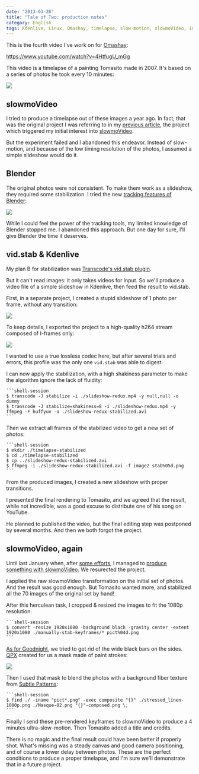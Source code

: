 ```yaml
---
date: "2013-03-26"
title: "Tale of Two: production notes"
category: English
tags: Kdenlive, Linux, Omashay, timelapse, slow-motion, slowmoVideo, imagemagick, transcode, vid.stab, Blender
---
```


This is the fourth video I've work on for [Omashay](https://omashay.com):

https://www.youtube.com/watch?v=4HtfugU_mGg

This video is a timelapse of a painting Tomasito made in 2007. It's based on a series of photos he took every 10 minutes:

![](/uploads/2012/tale-of-two-timelapse.png)


## slowmoVideo

I tried to produce a timelapse out of these images a year ago. In fact, that was the original project I was referring to in my [previous article](https://kevin.deldycke.com/2013/03/goodnight-video/), the project which triggered my initial interest into [slowmoVideo](https://slowmovideo.granjow.net/).

But the experiment failed and I abandoned this endeavor. Instead of slow-motion, and because of the low timing resolution of the photos, I assumed a simple slideshow would do it.


## Blender

The original photos were not consistent. To make them work as a slideshow, they required some stabilization. I tried the new [tracking features of Blender](https://wiki.blender.org/index.php/Doc:2.6/Manual/Motion_Tracking):

![](/uploads/2013/blender-timlapse-stabilization.jpg)

While I could feel the power of the tracking tools, my limited knowledge of Blender stopped me. I abandoned this approach. But one day for sure, I'll give Blender the time it deserves.


## vid.stab & Kdenlive

My plan B for stabilization was [Transcode's vid.stab plugin](https://kevin.deldycke.com/2012/02/stabilizing-cute-baby-goats/).

But it can't read images: it only takes videos for input. So we'll produce a video file of a simple slideshow in Kdenlive, then feed the result to vid.stab.

First, in a separate project, I created a stupid slideshow of 1 photo per frame, without any transition:

![](/uploads/2012/redux-generation.png)

To keep details, I exported the project to a high-quality h264 stream composed of I-frames only:

![](/uploads/2012/export.png)

I wanted to use a true lossless codec here, but after several trials and errors, this profile was the only one <code>vid.stab</code> was able to digest.

I can now apply the stabilization, with a high shakiness parameter to make the algorithm ignore the lack of fluidity:

    ```shell-session
    $ transcode -J stabilize -i ./slideshow-redux.mp4 -y null,null -o dummy
    $ transcode -J stabilize=shakiness=8 -i ./slideshow-redux.mp4 -y ffmpeg -F huffyuv -o ./slideshow-redux-stabilized.avi
    ```

Then we extract all frames of the stabilized video to get a new set of photos:

    ```shell-session
    $ mkdir ./timelapse-stabilized
    $ cd ./timelapse-stabilized
    $ cp ../slideshow-redux-stabilized.avi
    $ ffmpeg -i ./slideshow-redux-stabilized.avi -f image2 stab%05d.png
    ```

From the produced images, I created a new slideshow with proper transitions.

I presented the final rendering to Tomasito, and we agreed that the result, while not incredible, was a good excuse to distribute one of his song on YouTube.

He planned to published the video, but the final editing step was postponed by several months. And then we both forgot the project.


## slowmoVideo, again

Until last January when, after [some efforts](https://kevin.deldycke.com/2013/02/slowmo-video-ubuntu-12-10/), I managed to [produce something with slowmoVideo](https://kevin.deldycke.com/2013/03/goodnight-video/). We resurected the project.

I applied the raw slowmoVideo transformation on the initial set of photos. And the result was good enough. But Tomasito wanted more, and stabilized all the 70 images of the original set by hand!

After this herculean task, I cropped & resized the images to fit the 1080p resolution:

    ```shell-session
    $ convert -resize 1920x1080 -background black -gravity center -extent 1920x1080 ./manually-stab-keyframes/* pict%04d.png
    ```

[As for Goodnight](https://kevin.deldycke.com/2013/03/goodnight-video/), we tried to get rid of the wide black bars on the sides. [QPX](https://wqpx.wordpress.com) created for us a mask made of paint strokes:

![](/uploads/2013/video-mask.png)

Then I used that mask to blend the photos with a background fiber texture from [Subtle Patterns](https://subtlepatterns.com):

    ```shell-session
    $ find ./ -iname "pict*.png" -exec composite "{}" ./stressed_linen-1080p.png ./Masque-02.png "{}"-composed.png \;
    ```

Finally I send these pre-rendered keyframes to slowmoVideo to produce a 4 minutes ultra-slow-motion. Then Tomasito added a title and credits.

There is no magic and the final result could have been better if properly shot. What's missing was a steady canvas and good camera positioning, and of course a lower delay between photos. These are the perfect conditions to produce a proper timelapse, and I'm sure we'll demonstrate that in a future project.
